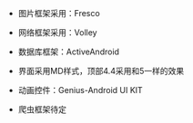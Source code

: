 * 图片框架采用：Fresco
* 网络框架采用：Volley


* 数据库框架：ActiveAndroid 
* 界面采用MD样式，顶部4.4采用和5一样的效果
* 动画控件：Genius-Android UI KIT 


* 爬虫框架待定
